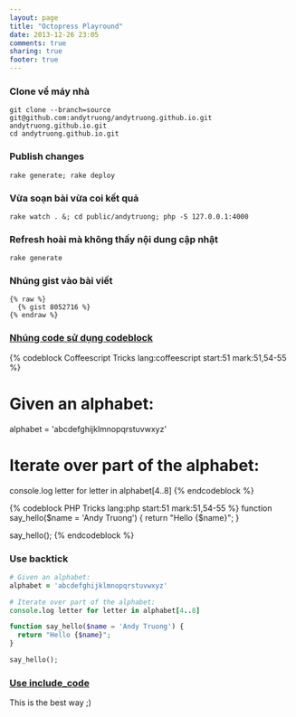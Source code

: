 ```yaml
---
layout: page
title: "Octopress Playround"
date: 2013-12-26 23:05
comments: true
sharing: true
footer: true
---
```


### Clone về máy nhà

    git clone --branch=source git@github.com:andytruong/andytruong.github.io.git andytruong.github.io.git
    cd andytruong.github.io.git

### Publish changes
    rake generate; rake deploy

### Vừa soạn bài vừa coi kết quả

    rake watch . &; cd public/andytruong; php -S 127.0.0.1:4000

### Refresh hoài mà không thấy nội dung cập nhật

    rake generate

### Nhúng gist vào bài viết

    {% raw %}
      {% gist 8052716 %}
    {% endraw %}

### [Nhúng code sử dụng codeblock](http://octopress.org/docs/plugins/codeblock/)

{% codeblock Coffeescript Tricks lang:coffeescript start:51 mark:51,54-55 %}
# Given an alphabet:
alphabet = 'abcdefghijklmnopqrstuvwxyz'

# Iterate over part of the alphabet:
console.log letter for letter in alphabet[4..8]
{% endcodeblock %}

{% codeblock PHP Tricks lang:php start:51 mark:51,54-55 %}
function say_hello($name = 'Andy Truong') {
  return "Hello {$name}";
}

say_hello();
{% endcodeblock %}

### Use backtick

``` coffeescript Coffeescript Tricks start:51 mark:52,54-55
# Given an alphabet:
alphabet = 'abcdefghijklmnopqrstuvwxyz'

# Iterate over part of the alphabet:
console.log letter for letter in alphabet[4..8]
```

``` php Demo PHP
function say_hello($name = 'Andy Truong') {
  return "Hello {$name}";
}

say_hello();
```

### [Use include_code](http://octopress.org/docs/plugins/include-code/)

This is the best way ;)
